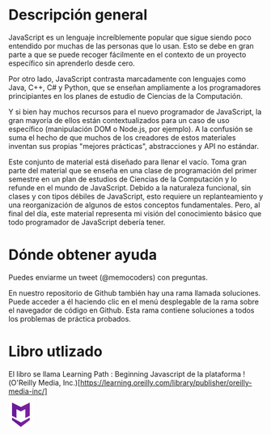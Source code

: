 # Descripción general

JavaScript es un lenguaje increíblemente popular que sigue siendo poco entendido por muchas de las personas que lo usan. Esto se debe en gran parte a que se puede recoger fácilmente en el contexto de un proyecto específico sin aprenderlo desde cero.

Por otro lado, JavaScript contrasta marcadamente con lenguajes como Java, C++, C# y Python, que se enseñan ampliamente a los programadores principiantes en los planes de estudio de Ciencias de la Computación. 

Y si bien hay muchos recursos para el nuevo programador de JavaScript, la gran mayoría de ellos están contextualizados para un caso de uso específico (manipulación DOM o Node.js, por ejemplo). A la confusión se suma el hecho de que muchos de los creadores de estos materiales inventan sus propias "mejores prácticas", abstracciones y API no estándar.

Este conjunto de material está diseñado para llenar el vacío. Toma gran parte del material que se enseña en una clase de programación del primer semestre en un plan de estudios de Ciencias de la Computación y lo refunde en el mundo de JavaScript. Debido a la naturaleza funcional, sin clases y con tipos débiles de JavaScript, esto requiere un replanteamiento y una reorganización de algunos de estos conceptos fundamentales. Pero, al final del día, este material representa mi visión del conocimiento básico que todo programador de JavaScript debería tener.



# Dónde obtener ayuda
Puedes enviarme un tweet (@memocoders) con preguntas. 

En nuestro repositorio de Github también hay una rama llamada soluciones. Puede acceder a él haciendo clic en el menú desplegable de la rama sobre el navegador de código en Github. Esta rama contiene soluciones a todos los problemas de práctica probados.

# Libro utlizado

El libro se llama Learning Path : Beginning Javascript de la plataforma !(O'Reilly Media, Inc.)[https://learning.oreilly.com/library/publisher/oreilly-media-inc/] 

![Portada Libro](https://github.com/adam-p/markdown-here/raw/master/src/common/images/icon48.png "Logo Title Text 1")